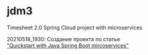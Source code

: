 # jdm3
Timesheet 2.0 Spring Cloud project with microservices

20210518_1930: Создание проекта по статье <br>
["Quickstart with Java Spring Boot mircoservices"](https://medium.com/@leo.ertuna/quickstart-with-java-spring-boot-mircoservices-b67d63fd19d1)
